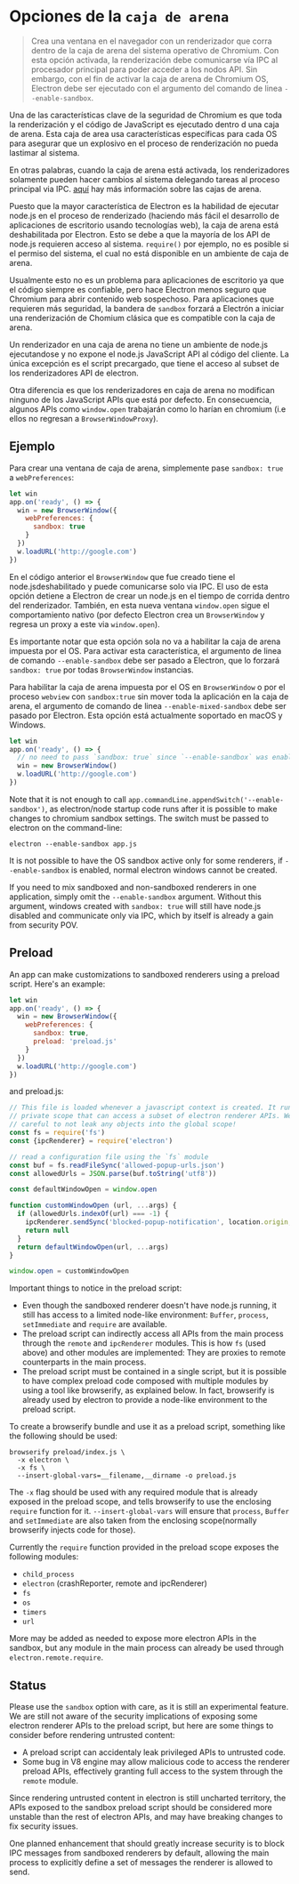 # Opciones de la `caja de arena`

> Crea una ventana en el navegador con un renderizador que corra dentro de la caja de arena del sistema operativo de Chromium. Con esta opción activada, la renderización debe comunicarse vía IPC al procesador principal para poder acceder a los nodos API. Sin embargo, con el fin de activar la caja de arena de Chromium OS, Electron debe ser ejecutado con el argumento del comando de linea `--enable-sandbox`.

Una de las características clave de la seguridad de Chromium es que toda la renderización y el código de JavaScript es ejecutado dentro d una caja de arena. Esta caja de area usa características específicas para cada OS para asegurar que un explosivo en el proceso de renderización no pueda lastimar al sistema.

En otras palabras, cuando la caja de arena está activada, los renderizadores solamente pueden hacer cambios al sistema delegando tareas al proceso principal via IPC. [aquí](https://www.chromium.org/developers/design-documents/sandbox) hay más información sobre las cajas de arena.

Puesto que la mayor característica de Electron es la habilidad de ejecutar node.js en el proceso de renderizado (haciendo más fácil el desarrollo de aplicaciones de escritorio usando tecnologías web), la caja de arena está deshabilitada por Electron. Esto se debe a que la mayoría de los API de node.js requieren acceso al sistema. `require()` por ejemplo, no es posible si el permiso del sistema, el cual no está disponible en un ambiente de caja de arena.

Usualmente esto no es un problema para aplicaciones de escritorio ya que el código siempre es confiable, pero hace Electron menos seguro que Chromium para abrir contenido web sospechoso. Para aplicaciones que requieren más seguridad, la bandera de `sandbox` forzará a Electrón a iniciar una renderización de Chomium clásica que es compatible con la caja de arena.

Un renderizador en una caja de arena no tiene un ambiente de node.js ejecutandose y no expone el node.js JavaScript API al código del cliente. La única excepción es el script precargado, que tiene el acceso al subset de los renderizadores API de electron.

Otra diferencia es que los renderizadores en caja de arena no modifican ninguno de los JavaScript APIs que está por defecto. En consecuencia, algunos APIs como `window.open` trabajarán como lo harían en chromium (i.e ellos no regresan a `BrowserWindowProxy`).

## Ejemplo

Para crear una ventana de caja de arena, simplemente pase `sandbox: true` a `webPreferences`:

```js
let win
app.on('ready', () => {
  win = new BrowserWindow({
    webPreferences: {
      sandbox: true
    }
  })
  w.loadURL('http://google.com')
})
```

En el código anterior el `BrowserWindow` que fue creado tiene el node.jsdeshabilitado y puede comunicarse solo via IPC. El uso de esta opción detiene a Electron de crear un node.js en el tiempo de corrida dentro del renderizador. También, en esta nueva ventana `window.open` sigue el comportamiento nativo (por defecto Electron crea un `BrowserWindow` y regresa un proxy a este via `window.open`).

Es importante notar que esta opción sola no va a habilitar la caja de arena impuesta por el OS. Para activar esta característica, el argumento de linea de comando `--enable-sandbox` debe ser pasado a Electron, que lo forzará `sandbox: true` por todas `BrowserWindow` instancias.

Para habilitar la caja de arena impuesta por el OS en `BrowserWindow` o por el proceso `webview` con `sandbox:true` sin mover toda la aplicación en la caja de arena, el argumento de comando de linea `--enable-mixed-sandbox` debe ser pasado por Electron. Esta opción está actualmente soportado en macOS y Windows.

```js
let win
app.on('ready', () => {
  // no need to pass `sandbox: true` since `--enable-sandbox` was enabled.
  win = new BrowserWindow()
  w.loadURL('http://google.com')
})
```

Note that it is not enough to call `app.commandLine.appendSwitch('--enable-sandbox')`, as electron/node startup code runs after it is possible to make changes to chromium sandbox settings. The switch must be passed to electron on the command-line:

    electron --enable-sandbox app.js
    

It is not possible to have the OS sandbox active only for some renderers, if `--enable-sandbox` is enabled, normal electron windows cannot be created.

If you need to mix sandboxed and non-sandboxed renderers in one application, simply omit the `--enable-sandbox` argument. Without this argument, windows created with `sandbox: true` will still have node.js disabled and communicate only via IPC, which by itself is already a gain from security POV.

## Preload

An app can make customizations to sandboxed renderers using a preload script. Here's an example:

```js
let win
app.on('ready', () => {
  win = new BrowserWindow({
    webPreferences: {
      sandbox: true,
      preload: 'preload.js'
    }
  })
  w.loadURL('http://google.com')
})
```

and preload.js:

```js
// This file is loaded whenever a javascript context is created. It runs in a
// private scope that can access a subset of electron renderer APIs. We must be
// careful to not leak any objects into the global scope!
const fs = require('fs')
const {ipcRenderer} = require('electron')

// read a configuration file using the `fs` module
const buf = fs.readFileSync('allowed-popup-urls.json')
const allowedUrls = JSON.parse(buf.toString('utf8'))

const defaultWindowOpen = window.open

function customWindowOpen (url, ...args) {
  if (allowedUrls.indexOf(url) === -1) {
    ipcRenderer.sendSync('blocked-popup-notification', location.origin, url)
    return null
  }
  return defaultWindowOpen(url, ...args)
}

window.open = customWindowOpen
```

Important things to notice in the preload script:

- Even though the sandboxed renderer doesn't have node.js running, it still has access to a limited node-like environment: `Buffer`, `process`, `setImmediate` and `require` are available.
- The preload script can indirectly access all APIs from the main process through the `remote` and `ipcRenderer` modules. This is how `fs` (used above) and other modules are implemented: They are proxies to remote counterparts in the main process.
- The preload script must be contained in a single script, but it is possible to have complex preload code composed with multiple modules by using a tool like browserify, as explained below. In fact, browserify is already used by electron to provide a node-like environment to the preload script.

To create a browserify bundle and use it as a preload script, something like the following should be used:

    browserify preload/index.js \
      -x electron \
      -x fs \
      --insert-global-vars=__filename,__dirname -o preload.js
    

The `-x` flag should be used with any required module that is already exposed in the preload scope, and tells browserify to use the enclosing `require` function for it. `--insert-global-vars` will ensure that `process`, `Buffer` and `setImmediate` are also taken from the enclosing scope(normally browserify injects code for those).

Currently the `require` function provided in the preload scope exposes the following modules:

- `child_process`
- `electron` (crashReporter, remote and ipcRenderer)
- `fs`
- `os`
- `timers`
- `url`

More may be added as needed to expose more electron APIs in the sandbox, but any module in the main process can already be used through `electron.remote.require`.

## Status

Please use the `sandbox` option with care, as it is still an experimental feature. We are still not aware of the security implications of exposing some electron renderer APIs to the preload script, but here are some things to consider before rendering untrusted content:

- A preload script can accidentaly leak privileged APIs to untrusted code.
- Some bug in V8 engine may allow malicious code to access the renderer preload APIs, effectively granting full access to the system through the `remote` module.

Since rendering untrusted content in electron is still uncharted territory, the APIs exposed to the sandbox preload script should be considered more unstable than the rest of electron APIs, and may have breaking changes to fix security issues.

One planned enhancement that should greatly increase security is to block IPC messages from sandboxed renderers by default, allowing the main process to explicitly define a set of messages the renderer is allowed to send.